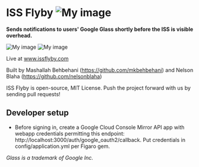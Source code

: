 ISS Flyby ![My image](https://api.travis-ci.org/Groovitation/issflyby.png)
========

**Sends notifications to users' Google Glass shortly before the ISS is visible overhead.**

![My image](http://www.issflyby.com/iss_dev.jpg)
![My image](http://www.issflyby.com/nexus4_small.png)

Live at www.issflyby.com

Built by Mashallah Behbehani (https://github.com/mkbehbehani) and Nelson Blaha (https://github.com/nelsonblaha)

ISS Flyby is open-source, MIT License. Push the project forward with us by sending pull requests!


Developer setup
---------------------

- Before signing in, create a Google Cloud Console Mirror API app with webapp credentials permitting this endpoint: http://localhost:3000/auth/google_oauth2/callback. Put credentials in config/application.yml per Figaro gem.

_Glass is a trademark of Google Inc._
